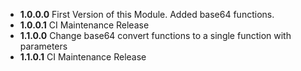 * **1.0.0.0** First Version of this Module. Added base64 functions.
* **1.0.0.1** CI Maintenance Release
* **1.1.0.0** Change base64 convert functions to a single function with parameters
* **1.1.0.1** CI Maintenance Release